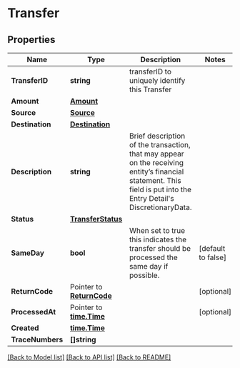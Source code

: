 # Transfer

## Properties

Name | Type | Description | Notes
------------ | ------------- | ------------- | -------------
**TransferID** | **string** | transferID to uniquely identify this Transfer | 
**Amount** | [**Amount**](Amount.md) |  | 
**Source** | [**Source**](Source.md) |  | 
**Destination** | [**Destination**](Destination.md) |  | 
**Description** | **string** | Brief description of the transaction, that may appear on the receiving entity’s financial statement. This field is put into the Entry Detail&#39;s DiscretionaryData.  | 
**Status** | [**TransferStatus**](TransferStatus.md) |  | 
**SameDay** | **bool** | When set to true this indicates the transfer should be processed the same day if possible. | [default to false]
**ReturnCode** | Pointer to [**ReturnCode**](ReturnCode.md) |  | [optional] 
**ProcessedAt** | Pointer to [**time.Time**](time.Time.md) |  | [optional] 
**Created** | [**time.Time**](time.Time.md) |  | 
**TraceNumbers** | **[]string** |  | 

[[Back to Model list]](../README.md#documentation-for-models) [[Back to API list]](../README.md#documentation-for-api-endpoints) [[Back to README]](../README.md)


